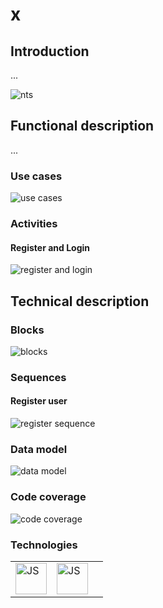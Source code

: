 # x

## Introduction

...

![nts]()

## Functional description

...

### Use cases

![use cases]()

### Activities

#### Register and Login

![register and login]()

## Technical description

### Blocks

![blocks]()

### Sequences

#### Register user

![register sequence]()

### Data model

![data model]()

### Code coverage

![code coverage]()

### Technologies

<table>
    <row>
        <td>
            <img src="" title="JS" width="50"/>
        </td>
        <td>
            <img src="" title="JS" width="50"/>
        <td>
    </row>
</table>